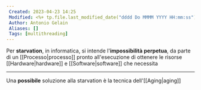 ```yaml
---
 Created: 2023-04-23 14:25
 Modified: <%+ tp.file.last_modified_date("dddd Do MMMM YYYY HH:mm:ss") %>
 Author: Antonio Gelain
 Aliases: []
 Tags: [multithreading]
---
```


Per **starvation**, in informatica, si intende l'**impossibilità perpetua**, da parte di un [[Processo|processo]] pronto all'esecuzione di ottenere le risorse [[Hardware|hardware]] e [[Software|software]] che necessita

---

Una **possibile** soluzione alla starvation è la tecnica dell'[[Aging|aging]]